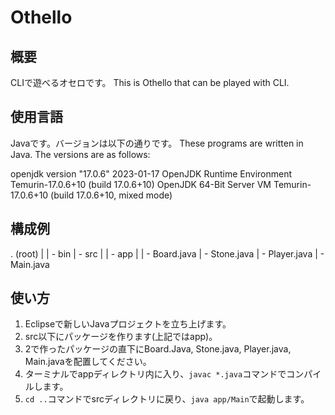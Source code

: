 # Othello

## 概要
CLIで遊べるオセロです。
This is Othello that can be played with CLI.

## 使用言語
Javaです。バージョンは以下の通りです。
These programs are written in Java. The versions are as follows:

openjdk version "17.0.6" 2023-01-17
OpenJDK Runtime Environment Temurin-17.0.6+10 (build 17.0.6+10)
OpenJDK 64-Bit Server VM Temurin-17.0.6+10 (build 17.0.6+10, mixed mode)

## 構成例
. (root)
|
|  - bin
|  - src
      |
      | - app
           |
           |  - Board.java
           |  - Stone.java
           |  - Player.java
           |  - Main.java

## 使い方
1. Eclipseで新しいJavaプロジェクトを立ち上げます。
2. src以下にパッケージを作ります(上記ではapp)。
3. 2で作ったパッケージの直下にBoard.Java, Stone.java, Player.java, Main.javaを配置してください。
4. ターミナルでappディレクトリ内に入り、```javac *.java```コマンドでコンパイルします。
5. ```cd ..```コマンドでsrcディレクトリに戻り、```java app/Main```で起動します。
